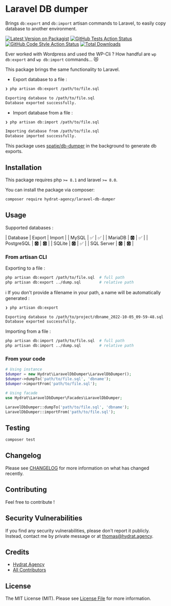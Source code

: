 # Laravel DB dumper

Brings `db:export` and `db:import` artisan commands to Laravel, to easily copy database to another environment.

[![Latest Version on Packagist](https://img.shields.io/packagist/v/hydrat-agency/laravel-db-dumper.svg?style=flat-square)](https://packagist.org/packages/hydrat-agency/laravel-db-dumper)
[![GitHub Tests Action Status](https://img.shields.io/github/workflow/status/hydrat-agency/laravel-db-dumper/run-tests?label=tests)](https://github.com/hydrat-agency/laravel-db-dumper/actions?query=workflow%3Arun-tests+branch%3Amain)
[![GitHub Code Style Action Status](https://img.shields.io/github/workflow/status/hydrat-agency/laravel-db-dumper/Fix%20PHP%20code%20style%20issues?label=code%20style)](https://github.com/hydrat-agency/laravel-db-dumper/actions?query=workflow%3A"Fix+PHP+code+style+issues"+branch%3Amain)
[![Total Downloads](https://img.shields.io/packagist/dt/hydrat-agency/laravel-db-dumper.svg?style=flat-square)](https://packagist.org/packages/hydrat-agency/laravel-db-dumper)

Ever worked with Wordpress and used the WP-Cli ? How handful are `wp db:export` and `wp db:import` commands... 😻  

This package brings the same functionality to Laravel. 

- Export database to a file : 

```bash
❯ php artisan db:export /path/to/file.sql

Exporting database to /path/to/file.sql
Database exported successfully.
```

- Import database from a file : 

```bash
❯ php artisan db:import /path/to/file.sql

Importing database from /path/to/file.sql
Database imported successfully.
```

This package uses [spatie/db-dumper](https://github.com/spatie/db-dumper) in the background to generate db exports.  

## Installation

This package requires php `>= 8.1` and laravel `>= 8.0`.  

You can install the package via composer:  

```bash
composer require hydrat-agency/laravel-db-dumper
```

## Usage

Supported databases :

| Database | Export | Import |
| MySQL | ✅ | ✅ |
| MariaDB | 🅾️ | ✅ |
| PostgreSQL | 🅾️ | 🅾️ |
| SQLite | 🅾️ | ✅ |
| SQL Server | 🅾️ | 🅾️ |

### From artisan CLI

Exporting to a file :  

```bash
php artisan db:export /path/to/file.sql  # full path
php artisan db:export ../dump.sql        # relative path
```

ℹ️ If you don't provide a filename in your path, a name will be automatically generated :  

```bash
❯ php artisan db:export

Exporting database to /path/to/project/dbname_2022-10-05_09-59-48.sql
Database exported successfully.
```

Importing from a file :  

```bash
php artisan db:import /path/to/file.sql  # full path
php artisan db:import ../dump.sql        # relative path
```

### From your code

```php
# Using instance
$dumper = new Hydrat\LaravelDbDumper\LaravelDbDumper();
$dumper->dumpTo('path/to/file.sql', 'dbname');
$dumper->importFrom('path/to/file.sql');

# Using facade
use Hydrat\LaravelDbDumper\Facades\LaravelDbDumper;

LaravelDbDumper::dumpTo('path/to/file.sql', 'dbname');
LaravelDbDumper::importFrom('path/to/file.sql');
```

## Testing

```bash
composer test
```

## Changelog

Please see [CHANGELOG](CHANGELOG.md) for more information on what has changed recently.

## Contributing

Feel free to contribute !

## Security Vulnerabilities

If you find any security vulnerabilities, please don't report it publicly.  
Instead, contact me by private message or at thomas@hydrat.agency.

## Credits

- [Hydrat Agency](https://github.com/Hydrat-Agency)
- [All Contributors](../../contributors)

## License

The MIT License (MIT). Please see [License File](LICENSE.md) for more information.
